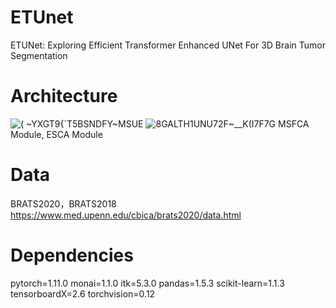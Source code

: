# ETUnet
ETUNet: Exploring Efficient Transformer Enhanced UNet For 3D Brain Tumor Segmentation

# Architecture
![( ~YXGT9{`T5BSNDFY~MSUE](https://github.com/zhangyida-zhang/ETUnet/assets/57849111/a7183abf-3bff-4032-9d0f-9d85763552ee)
![8GALTH1UNU72F~__K(I7F7G](https://github.com/zhangyida-zhang/ETUnet/assets/57849111/d3d1867f-9a71-461b-96d6-c458247c4fb2)
MSFCA Module, ESCA Module
# Data
BRATS2020，BRATS2018
https://www.med.upenn.edu/cbica/brats2020/data.html

# Dependencies
pytorch=1.11.0
monai=1.1.0
itk=5.3.0
pandas=1.5.3
scikit-learn=1.1.3
tensorboardX=2.6
torchvision=0.12
